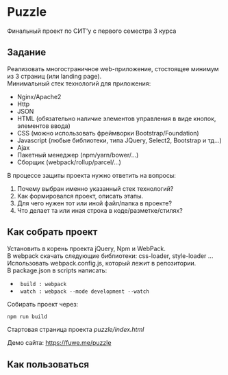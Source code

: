 # Puzzle

Финальный проект по СИТ'у с первого семестра 3 курса

## Задание

Реализовать многостраничное web-приложение, стостоящее минимум из 3 страниц (или landing page).  
Минимальный стек технологий для приложения: 
  - Nginx/Apache2
  - Http
  - JSON
  - HTML (обязательно наличие элементов управления в виде кнопок, элементов ввода)
  - CSS (можно использовать фреймворки Bootstrap/Foundation)
  - Javascript (любые библиотеки, типа JQuery, Select2, Bootstrap и тд...)
  - Ajax
  - Пакетный менеджер (npm/yarn/bower/...)
  - Сборщик (webpack/rollup/parcel/...)
 
В процессе защиты проекта нужно ответить на вопросы:
  1. Почему выбран именно указанный стек технологий?
  2. Как формировался проект, описать этапы.
  3. Для чего нужен тот или иной файл/папка в проекте?
  4. Что делает та или иная строка в коде/разметке/стилях?
  
## Как собрать проект
Установить в корень проекта jQuery, Npm и WebPack.  
В webpack скачать следующие библиотеки: css-loader, style-loader ...  
Использовать webpack.config.js, который лежит в репозитории.  
В package.json в scripts написать:
- ``` build : webpack```
- ``` watch : webpack --mode development --watch```

Собирать проект через:
```bash
npm run build
```
Стартовая страница проекта *puzzle/index.html*  

Демо сайта: https://fuwe.me/puzzle

## Как пользоваться
